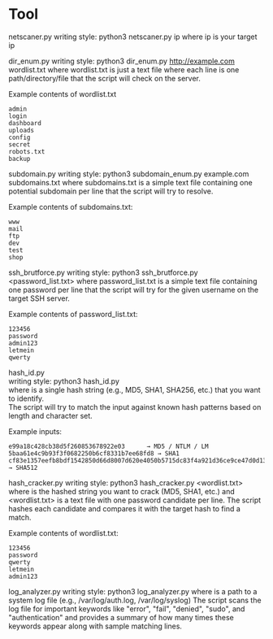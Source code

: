 # Tool
netscaner.py
	writing style: python3 netscaner.py ip 
	where ip is your target ip



dir_enum.py
	writing style: python3 dir_enum.py http://example.com wordlist.txt
	where wordlist.txt is just a text file where each line is one path/directory/file that the script will check on the server.	

Example contents of wordlist.txt

	admin
	login
	dashboard
	uploads
	config
	secret
	robots.txt
	backup



subdomain.py
	writing style: python3 subdomain_enum.py example.com subdomains.txt
	where subdomains.txt is a simple text file containing one potential subdomain per line that the script will try to resolve.

Example contents of subdomains.txt:
	
	www
	mail
	ftp
	dev
	test
	shop



ssh_brutforce.py 
	writing style: python3 ssh_brutforce.py  <IP> <username> <password_list.txt>
	where password_list.txt is a simple text file containing one password per line that the script will try for the given username on the target SSH server.

Example contents of password_list.txt:

	123456
	password
	admin123
	letmein
	qwerty



hash_id.py  
	writing style: python3 hash_id.py <hash>  
	where <hash> is a single hash string (e.g., MD5, SHA1, SHA256, etc.) that you want to identify.  
	The script will try to match the input against known hash patterns based on length and character set.

Example inputs:

	e99a18c428cb38d5f260853678922e03      → MD5 / NTLM / LM  
	5baa61e4c9b93f3f0682250b6cf8331b7ee68fd8 → SHA1  
	cf83e1357eefb8bdf1542850d66d8007d620e4050b5715dc83f4a921d36ce9ce47d0d13c5d85f2b0ff8318d2877eec2f63b931bd47417a81a538327af927da3e → SHA512  


 
hash_cracker.py
    writing style: python3 hash_cracker.py <hash> <wordlist.txt>
    where <hash> is the hashed string you want to crack (MD5, SHA1, etc.)
    and <wordlist.txt> is a text file with one password candidate per line.
    The script hashes each candidate and compares it with the target hash to find a match.

Example contents of wordlist.txt:

    123456
    password
    qwerty
    letmein
    admin123



log_analyzer.py
	writing style: python3 log_analyzer.py <logfile>
	where <logfile> is a path to a system log file (e.g., /var/log/auth.log, /var/log/syslog)
	The script scans the log file for important keywords like "error", "fail", "denied", "sudo", and "authentication"
	and provides a summary of how many times these keywords appear along with sample matching lines.
